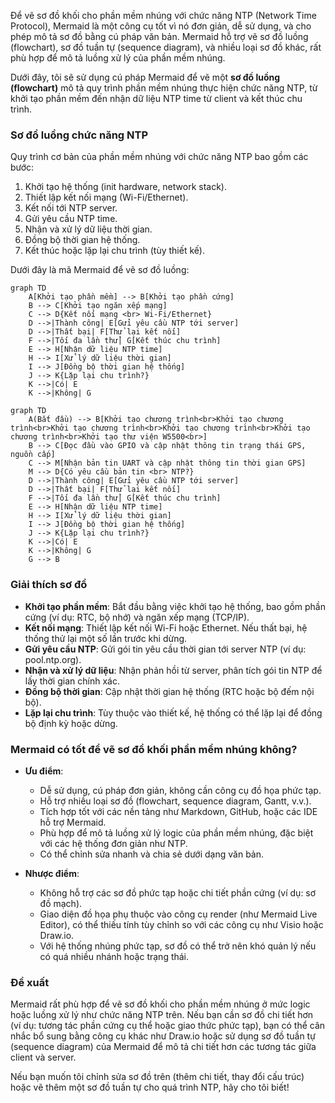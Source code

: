 Để vẽ sơ đồ khối cho phần mềm nhúng với chức năng NTP (Network Time Protocol), Mermaid là một công cụ tốt vì nó đơn giản, dễ sử dụng, và cho phép mô tả sơ đồ bằng cú pháp văn bản. Mermaid hỗ trợ vẽ sơ đồ luồng (flowchart), sơ đồ tuần tự (sequence diagram), và nhiều loại sơ đồ khác, rất phù hợp để mô tả luồng xử lý của phần mềm nhúng.

Dưới đây, tôi sẽ sử dụng cú pháp Mermaid để vẽ một **sơ đồ luồng (flowchart)** mô tả quy trình phần mềm nhúng thực hiện chức năng NTP, từ khởi tạo phần mềm đến nhận dữ liệu NTP time từ client và kết thúc chu trình.

### Sơ đồ luồng chức năng NTP
Quy trình cơ bản của phần mềm nhúng với chức năng NTP bao gồm các bước:
1. Khởi tạo hệ thống (init hardware, network stack).
2. Thiết lập kết nối mạng (Wi-Fi/Ethernet).
3. Kết nối tới NTP server.
4. Gửi yêu cầu NTP time.
5. Nhận và xử lý dữ liệu thời gian.
6. Đồng bộ thời gian hệ thống.
7. Kết thúc hoặc lặp lại chu trình (tùy thiết kế).

Dưới đây là mã Mermaid để vẽ sơ đồ luồng:

```mermaid
graph TD
    A[Khởi tạo phần mềm] --> B[Khởi tạo phần cứng]
    B --> C[Khởi tạo ngăn xếp mạng]
    C --> D{Kết nối mạng <br> Wi-Fi/Ethernet}
    D -->|Thành công| E[Gửi yêu cầu NTP tới server]
    D -->|Thất bại| F[Thử lại kết nối]
    F -->|Tối đa lần thử| G[Kết thúc chu trình]
    E --> H[Nhận dữ liệu NTP time]
    H --> I[Xử lý dữ liệu thời gian]
    I --> J[Đồng bộ thời gian hệ thống]
    J --> K{Lặp lại chu trình?}
    K -->|Có| E
    K -->|Không| G
```

```mermaid
graph TD
    A(Bắt đầu) --> B[Khởi tạo chương trình<br>Khởi tạo chương trình<br>Khởi tạo chương trình<br>Khởi tạo chương trình<br>Khởi tạo chương trình<br>Khởi tạo thư viện W5500<br>]
    B --> C[Đọc đầu vào GPIO và cập nhật thông tin trạng thái GPS, nguồn cấp]
    C --> M[Nhận bản tin UART và cập nhật thông tin thời gian GPS]
    M --> D{Có yêu cầu bản tin <br> NTP?}
    D -->|Thành công| E[Gửi yêu cầu NTP tới server]
    D -->|Thất bại| F[Thử lại kết nối]
    F -->|Tối đa lần thử| G[Kết thúc chu trình]
    E --> H[Nhận dữ liệu NTP time]
    H --> I[Xử lý dữ liệu thời gian]
    I --> J[Đồng bộ thời gian hệ thống]
    J --> K{Lặp lại chu trình?}
    K -->|Có| E
    K -->|Không| G
    G --> B
```

### Giải thích sơ đồ
- **Khởi tạo phần mềm**: Bắt đầu bằng việc khởi tạo hệ thống, bao gồm phần cứng (ví dụ: RTC, bộ nhớ) và ngăn xếp mạng (TCP/IP).
- **Kết nối mạng**: Thiết lập kết nối Wi-Fi hoặc Ethernet. Nếu thất bại, hệ thống thử lại một số lần trước khi dừng.
- **Gửi yêu cầu NTP**: Gửi gói tin yêu cầu thời gian tới server NTP (ví dụ: pool.ntp.org).
- **Nhận và xử lý dữ liệu**: Nhận phản hồi từ server, phân tích gói tin NTP để lấy thời gian chính xác.
- **Đồng bộ thời gian**: Cập nhật thời gian hệ thống (RTC hoặc bộ đếm nội bộ).
- **Lặp lại chu trình**: Tùy thuộc vào thiết kế, hệ thống có thể lặp lại để đồng bộ định kỳ hoặc dừng.

### Mermaid có tốt để vẽ sơ đồ khối phần mềm nhúng không?
- **Ưu điểm**:
  - Dễ sử dụng, cú pháp đơn giản, không cần công cụ đồ họa phức tạp.
  - Hỗ trợ nhiều loại sơ đồ (flowchart, sequence diagram, Gantt, v.v.).
  - Tích hợp tốt với các nền tảng như Markdown, GitHub, hoặc các IDE hỗ trợ Mermaid.
  - Phù hợp để mô tả luồng xử lý logic của phần mềm nhúng, đặc biệt với các hệ thống đơn giản như NTP.
  - Có thể chỉnh sửa nhanh và chia sẻ dưới dạng văn bản.

- **Nhược điểm**:
  - Không hỗ trợ các sơ đồ phức tạp hoặc chi tiết phần cứng (ví dụ: sơ đồ mạch).
  - Giao diện đồ họa phụ thuộc vào công cụ render (như Mermaid Live Editor), có thể thiếu tính tùy chỉnh so với các công cụ như Visio hoặc Draw.io.
  - Với hệ thống nhúng phức tạp, sơ đồ có thể trở nên khó quản lý nếu có quá nhiều nhánh hoặc trạng thái.

### Đề xuất
Mermaid rất phù hợp để vẽ sơ đồ khối cho phần mềm nhúng ở mức logic hoặc luồng xử lý như chức năng NTP trên. Nếu bạn cần sơ đồ chi tiết hơn (ví dụ: tương tác phần cứng cụ thể hoặc giao thức phức tạp), bạn có thể cân nhắc bổ sung bằng công cụ khác như Draw.io hoặc sử dụng sơ đồ tuần tự (sequence diagram) của Mermaid để mô tả chi tiết hơn các tương tác giữa client và server.

Nếu bạn muốn tôi chỉnh sửa sơ đồ trên (thêm chi tiết, thay đổi cấu trúc) hoặc vẽ thêm một sơ đồ tuần tự cho quá trình NTP, hãy cho tôi biết!
